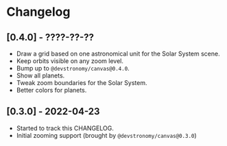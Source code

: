 # Changelog

## [0.4.0] - ????-??-??

- Draw a grid based on one astronomical unit for the Solar System scene.
- Keep orbits visible on any zoom level.
- Bump up to `@devstronomy/canvas@0.4.0`.
- Show all planets.
- Tweak zoom boundaries for the Solar System.
- Better colors for planets.

## [0.3.0] - 2022-04-23

- Started to track this CHANGELOG.
- Initial zooming support (brought by `@devstronomy/canvas@0.3.0`)
